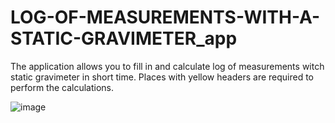 # LOG-OF-MEASUREMENTS-WITH-A-STATIC-GRAVIMETER_app

The application allows you to fill in and calculate log of measurements witch static gravimeter in short time. Places with yellow headers are required to perform the calculations.


![image](https://user-images.githubusercontent.com/100380604/177712745-0c34d35e-f4c7-4dfc-b0b2-2e93e6c027ce.png)


